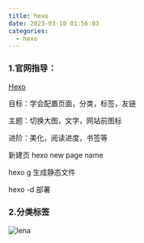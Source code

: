 ```yaml
---
title: hexo
date: 2023-03-10 01:56:03
categories: 
  - hexo
---
```




### 1.官网指导：

[Hexo](https://hexo.io/zh-cn/)



目标：学会配置页面，分类，标签，友链

主题：切换大图，文字，网站前图标

进阶：美化，阅读进度，书签等



新建页 hexo new page name

hexo g 生成静态文件

hexo -d 部署

### 2.分类标签

![lena](/markdownImg/image-20230309224857632)
